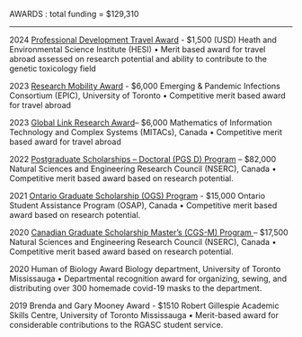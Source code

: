 AWARDS : total funding = $129,310
_______________________________________________________________________________________________________________
2024			[Professional Development Travel Award](https://hesiglobal.org/genetic-toxicology-gttc/) - $1,500 (USD)
			Heath and Environmental Science Institute (HESI) 
•	Merit based award for travel abroad assessed on research potential and ability to contribute to the genetic toxicology field 

2023			[Research Mobility Award](https://epic.utoronto.ca/opportunities/researcher-mobility-awards/#:~:text=The%20value%20of%20EPIC%20Researcher,request%20up%20to%20%246%2C000%20CAD.) - $6,000
			Emerging & Pandemic Infections Consortium (EPIC), University of Toronto 
•	Competitive merit based award for travel abroad

2023			[Global Link Research Award](https://www.mitacs.ca/our-programs/globalink-research-award/)– $6,000
Mathematics of Information Technology and Complex Systems (MITACs), Canada 
•	Competitive merit based award for travel abroad

2022			[Postgraduate Scholarships – Doctoral (PGS D) Program](https://www.nserc-crsng.gc.ca/Students-Etudiants/PG-CS/BellandPostgrad-BelletSuperieures_eng.asp) –  $82,000
Natural Sciences and Engineering Research Council (NSERC), Canada
•	Competitive merit based award based on research potential.

2021			[Ontario Graduate Scholarship (OGS) Program](https://osap.gov.on.ca/OSAPPortal/en/A-ZListofAid/PRDR019245.html)  - $15,000
Ontario Student Assistance Program (OSAP), Canada
•	Competitive merit based award based on research potential.

2020			[Canadian Graduate Scholarship Master’s (CGS-M) Program ](https://www.nserc-crsng.gc.ca/students-etudiants/pg-cs/cgsm-bescm_eng.asp)– $17,500
Natural Sciences and Engineering Research Council (NSERC), Canada
•	Competitive merit based award based on research potential.

2020 			Human of Biology Award
			Biology department, University of Toronto Mississauga 
•	Departmental recognition award for organizing, sewing, and distributing over 300 homemade covid-19 masks to the department. 

2019			Brenda and Gary Mooney Award - $1510
Robert Gillespie Academic Skills Centre, University of Toronto Mississauga
•	Merit-based award for considerable contributions to the RGASC student service.
